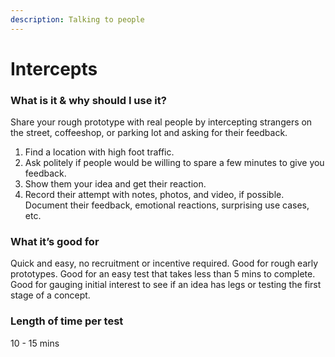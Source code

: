 ```yaml
---
description: Talking to people
---
```


# Intercepts

### What is it & why should I use it?&#x20;

Share your rough prototype with real people by intercepting strangers on the street, coffeeshop, or parking lot and asking for their feedback.

1. Find a location with high foot traffic.
2. Ask politely if people would be willing to spare a few minutes to give you feedback.
3. Show them your idea and get their reaction.
4. Record their attempt with notes, photos, and video, if possible. Document their feedback, emotional reactions, surprising use cases, etc.

### **What it’s good for**&#x20;

Quick and easy, no recruitment or incentive required. Good for rough early prototypes. Good for an easy test that takes less than 5 mins to complete. Good for gauging initial interest to see if an idea has legs or testing the first stage of a concept.

### **Length of time per test**&#x20;

10 - 15 mins
